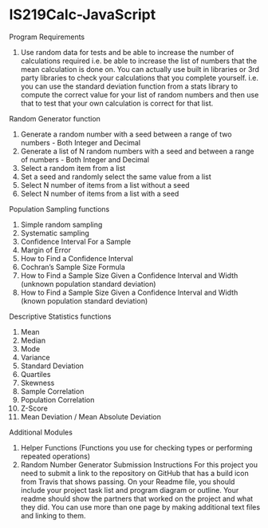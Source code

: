 # IS219Calc-JavaScript
Program Requirements
1.	Use random data for tests and be able to increase the number of calculations required i.e. be able to increase the list of numbers that the mean calculation is done on.  You can actually use built in libraries or 3rd party libraries to check your calculations that you complete yourself.  i.e. you can use the standard deviation function from a stats library to compute the correct value for your list of random numbers and then use that to test that your own calculation is correct for that list.


Random Generator function
1.	Generate a random number with a seed between a range of two numbers - Both Integer and Decimal
2.	Generate a list of N random numbers with a seed and between a range of numbers - Both Integer and Decimal
3.	Select a random item from a list
4.	Set a seed and randomly select the same value from a list
5.	Select N number of items from a list without a seed
6.	Select N number of items from a list with a seed


Population Sampling functions
1.	Simple random sampling
2.	Systematic sampling
3.	Confidence Interval For a Sample
4.	Margin of Error
5.	How to Find a Confidence Interval
6.	Cochran’s Sample Size Formula
7.	How to Find a Sample Size Given a Confidence Interval and Width (unknown population standard deviation)
8.	How to Find a Sample Size Given a Confidence Interval and Width (known population standard deviation)


Descriptive Statistics functions
1.	Mean
2.	Median
3.	Mode
4.	Variance
5.	Standard Deviation
6.	Quartiles
7.	Skewness
8.	Sample Correlation
9.	Population Correlation
10.	Z-Score
11.	Mean Deviation / Mean Absolute Deviation


Additional Modules
1.	Helper Functions (Functions you use for checking types or performing repeated operations)
2.	Random Number Generator
Submission Instructions
For this project you need to submit a link to the repository on GitHub that has a build icon from Travis that shows passing.  On your Readme file, you should include your project task list and program diagram or outline.  Your readme should show the partners that worked on the project and what they did.  You can use more than one page by making additional text files and linking to them.  
